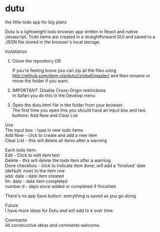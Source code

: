 # dutu
the little todo app for big plans

Dutu is a lightweight todo browser app written in React and native Javascript. Todo items are created in a straightforward  GUI and saved to a JSON file stored in the browser's local storage.

Installation
1. Clone the repository OR
    
   If you're feeling brave you can zip all the files using 
http://github.com/dem-ola/dutu//zipball/master/ and then rename or move the folder if you want.

2. IMPORTANT: Disable Cross-Origin restrictions\
   In Safari you do this in the Develop menu

3. Open the dutu.html file in the folder from your browser.\
   The first time you open this you should have an Input box and two buttons: Add New and Clear List

Use\
The input box - type in new todo items\
Add New - click to create and add a new item\
Clear List - this will delete all items after a warning

Each todo item:\
Edit - Click to edit item text\
Delete - this will delete the todo item after a warning\
Done checkbox - click to indicate item done; will add a 'finished' date (default: now) to the item row\
add. date - date item created\
fin. date - date item completed\
number d - days since added or completed if finsished 

There's no app Save button: everything is saved as you go along


Future\
I have more ideas for Dutu and will add to it over time.

Comments\
All constructive ideas and comments welcome.
